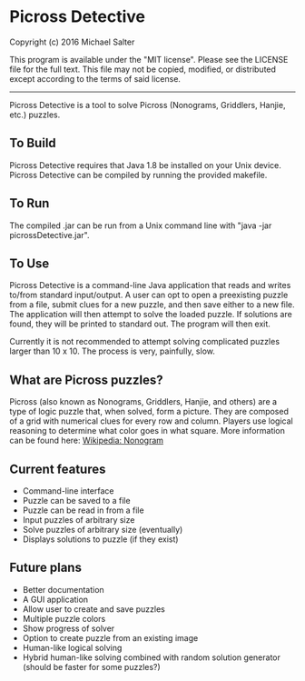 # Picross Detective

Copyright (c) 2016 Michael Salter

This program is available under the "MIT license". Please see the LICENSE file for the full text.
This file may not be copied, modified, or distributed except according to the terms of said license.

- - -

Picross Detective is a tool to solve Picross (Nonograms, Griddlers, Hanjie, etc.) puzzles.

## To Build
Picross Detective requires that Java 1.8 be installed on your Unix device.
Picross Detective can be compiled by running the provided makefile.

## To Run
The compiled .jar can be run from a Unix command line with "java -jar picrossDetective.jar".

## To Use
Picross Detective is a command-line Java application that reads and writes to/from standard input/output. A user can opt to open a preexisting puzzle from a file, submit clues for a new puzzle, and then save either to a new file. The application will then attempt to solve the loaded puzzle. If solutions are found, they will be printed to standard out. The program will then exit.

Currently it is not recommended to attempt solving complicated puzzles larger than 10 x 10. The process is very, painfully, slow.

## What are Picross puzzles?
Picross (also known as Nonograms, Griddlers, Hanjie, and others) are a type of logic puzzle that, when solved, form a picture. They are composed of a grid with numerical clues for every row and column. Players use logical reasoning to determine what color goes in what square. More information can be found here: [Wikipedia: Nonogram](https://en.wikipedia.org/wiki/Nonogram)

## Current features
* Command-line interface
* Puzzle can be saved to a file
* Puzzle can be read in from a file
* Input puzzles of arbitrary size
* Solve puzzles of arbitrary size (eventually)
* Displays solutions to puzzle (if they exist)

## Future plans
* Better documentation
* A GUI application
* Allow user to create and save puzzles
* Multiple puzzle colors
* Show progress of solver
* Option to create puzzle from an existing image
* Human-like logical solving
* Hybrid human-like solving combined with random solution generator (should be faster for some puzzles?)
